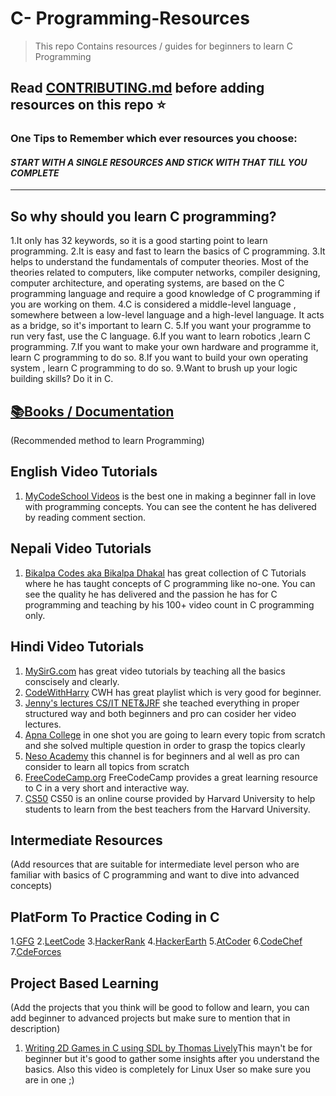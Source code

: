 # C- Programming-Resources

> This repo Contains resources / guides for beginners to learn C Programming

Read [CONTRIBUTING.md](/CONTRIBUTING.md) before adding resources on this repo :star:
---
### One Tips to Remember which ever resources you choose:

 #### ***START WITH A SINGLE RESOURCES AND STICK WITH THAT TILL YOU COMPLETE***
---

## So why should you learn C programming?

1.It only has 32 keywords, so it is a good starting point to learn programming.
2.It is easy and fast to learn the basics of C programming.
3.It helps to understand the fundamentals of computer theories. Most of the theories related to computers, like computer networks, compiler designing, computer architecture, and operating systems, are based on the C programming language and require a good knowledge of C programming if you are working on them.
4.C is considered a middle-level language , somewhere between a low-level language and a high-level language. It acts as a bridge, so it's important to learn C.
5.If you want your programme to run very fast, use the C language.
6.If you want to learn robotics ,learn C programming.
7.If you want to make your own hardware and programme it, learn C programming to do so.
8.If you want to build your own operating system , learn C programming to do so.
9.Want to brush up your logic building skills? Do it in C.


## [:books:Books / Documentation](/Books/)
(Recommended method to learn Programming)


## English Video Tutorials
1. [MyCodeSchool Videos](https://youtube.com/playlist?list=PL2_aWCzGMAwLSqGsERZGXGkA5AfMhcknE) is the best one in making a beginner fall in love with programming concepts. You can see the content he has delivered by reading comment section.

## Nepali Video Tutorials
1. [Bikalpa Codes aka Bikalpa Dhakal](https://www.youtube.com/playlist?list=PLk98IQqBPuzL7BjQiRucdO3mdd6iJ51zM) has great collection of C Tutorials where he has taught concepts of C programming like no-one. You can see the quality he has delivered and the passion he has for C programming and teaching by his 100+ video count in C programming only.

## Hindi Video Tutorials
1. [MySirG.com](https://youtube.com/playlist?list=PL7ersPsTyYt2Q-SqZxTA1D-melSfqBRMW) has great video tutorials by teaching all the basics conscisely and clearly.
2. [CodeWithHarry](https://www.youtube.com/watch?v=7Dh73z3icd8&list=PLu0W_9lII9aiXlHcLx-mDH1Qul38wD3aR) CWH has great playlist which is very good for beginner.
3. [Jenny's lectures CS/IT NET&JRF](https://www.youtube.com/watch?v=EjavYOFoJJ0&list=PLdo5W4Nhv31a8UcMN9-35ghv8qyFWD9_S) she teached everything in proper structured way and both beginners and pro can cosider her video lectures.
4. [Apna College](https://www.youtube.com/watch?v=irqbmMNs2Bo&t=15631s) in one shot you are going to learn every topic from scratch and she solved multiple question in order to grasp the topics clearly 
5. [Neso Academy](https://www.youtube.com/watch?v=rLf3jnHxSmU&list=PLBlnK6fEyqRggZZgYpPMUxdY1CYkZtARR) this channel is for beginners and al well as pro can consider to learn all topics from scratch
6. [FreeCodeCamp.org](https://www.youtube.com/watch?v=KJgsSFOSQv0) FreeCodeCamp provides a great learning resource to C in a very short and interactive way. 
7. [CS50](https://www.youtube.com/watch?v=BnJ013X02b8&list=PL-fDNXex3rAYD1mSoEe8hLvoMW1_TkTbT) CS50 is an online course provided by Harvard University to help students to learn from the best teachers from the Harvard University.

## Intermediate Resources 
(Add resources that are suitable for intermediate level person who are familiar with basics of C programming and want to dive into advanced concepts)

## PlatForm To Practice Coding in C
1.[GFG](https://www.geeksforgeeks.org/)
2.[LeetCode](https://leetcode.com/)
3.[HackerRank](https://www.hackerrank.com/)
4.[HackerEarth](https://www.hackerearth.com/)
5.[AtCoder](https://atcoder.jp/)
6.[CodeChef](https://www.codechef.com/)
7.[CdeForces](https://codeforces.com/)

## Project Based Learning
(Add the projects that you think will be good to follow and learn, you can add beginner to advanced projects but make sure to mention that in description)
1. [Writing 2D Games in C using SDL by Thomas Lively](https://www.youtube.com/watch?v=yFLa3ln16w0&t=2s)This mayn't be for beginner but it's good to gather some insights after you understand the basics. Also this video is completely for Linux User so make sure you are in one ;)
